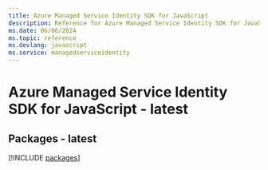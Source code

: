 ```yaml
---
title: Azure Managed Service Identity SDK for JavaScript
description: Reference for Azure Managed Service Identity SDK for JavaScript
ms.date: 06/06/2024
ms.topic: reference
ms.devlang: javascript
ms.service: managedserviceidentity
---
```

# Azure Managed Service Identity SDK for JavaScript - latest
## Packages - latest
[!INCLUDE [packages](managed-service-identity-index.md)]